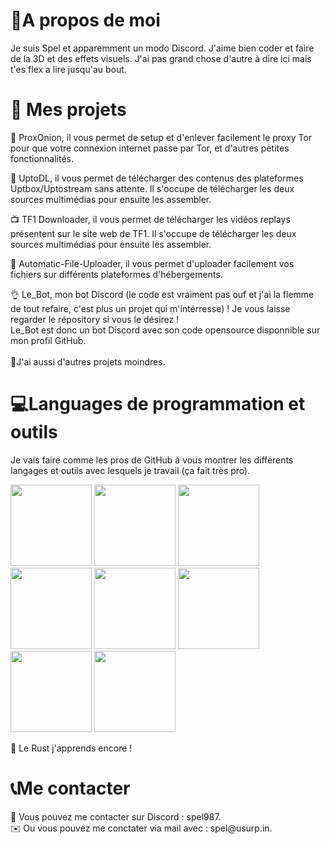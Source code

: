 <h1>📃A propos de moi</h1>
<p>Je suis Spel et apparemment un modo Discord. J'aime bien coder et faire de la 3D et des effets visuels. J'ai pas grand chose d'autre à dire ici mais t'es flex a lire jusqu'au bout. </p>
<h1>🔧 Mes projets</h1>
<p>🧅 ProxOnion, il vous permet de setup et d'enlever facilement le proxy Tor pour que votre connexion internet passe par Tor, et d'autres petites fonctionnalités.<br>
<p>👾 UptoDL, il vous permet de télécharger des contenus des plateformes Uptbox/Uptostream sans attente. Il s'occupe de télécharger les deux sources multimédias pour ensuite les assembler.<br>
<p>📺 TF1 Downloader, il vous permet de télécharger les vidéos replays présentent sur le site web de TF1. Il s'occupe de télécharger les deux sources multimédias pour ensuite les assembler.<br>
<p>📁 Automatic-File-Uploader, il vous permet d'uploader facilement vos fichiers sur différents plateformes d'hébergements.<br>
<p>👌 Le_Bot, mon bot Discord (le code est vraiment pas ouf et j'ai la flemme de tout refaire, c'est plus un projet qui m'intérresse) ! Je vous laisse regarder le répository si vous le désirez !<br>Le_Bot est donc un bot Discord avec son code opensource disponnible sur mon profil GitHub.<br><br>
🔋J'ai aussi d'autres projets moindres.</p>
<h1>💻Languages de programmation et outils</h1>
<p>Je vais faire comme les pros de GitHub à vous montrer les différents langages et outils avec lesquels je travail (ça fait très pro).</p>
<p float="left">
<img src="https://i.imgur.com/pKJWJSE.png" width="130px">
<img src="https://i.imgur.com/ILZGdo8.png" width="130px">
<img src="https://i.imgur.com/bDCCLs5.png" width="130px">
<img src="https://i.imgur.com/FN7i65O.png" width="130px">
<img src="https://i.imgur.com/VJwugWa.png" width="130px">
<img src="https://i.imgur.com/R8cEuKd.png" width="130px">
<img src="https://i.imgur.com/gLlnVlz.png" width="130px">
<img src="https://i.imgur.com/KZFmH2x.png" width="130px">
</p>
<p>🦀 Le Rust j'apprends encore !</p>
<h1>📞Me contacter</h1>
<p>🤖 Vous pouvez me contacter sur Discord : spel987.<br>✉️ Ou vous pouvez me conctater via mail avec : spel@usurp.in.</p>
